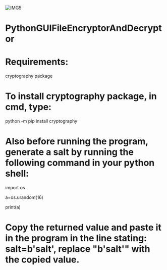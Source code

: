 ![IMG5](https://user-images.githubusercontent.com/84984325/125477542-ed2a00de-2a5d-4337-9cfa-0916851a01ff.png)
# PythonGUIFileEncryptorAndDecryptor


# Requirements:
cryptography package


# To install cryptography package, in cmd, type:
python -m pip install cryptography

# Also before running the program, generate a salt by running the following command in your python shell:
import os

a=os.urandom(16)

print(a)


# Copy the returned value and paste it in the program in the line stating: salt=b'salt', replace "b'salt'" with the copied value.
